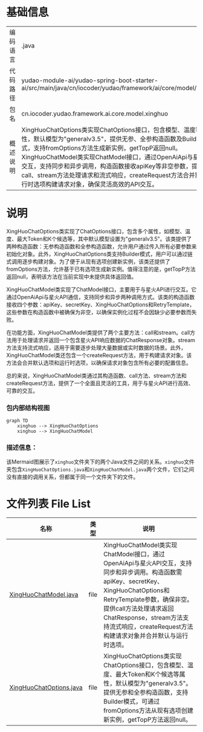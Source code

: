 # 基础信息

|      |      |
|------|------|
| 编码语言 | .java |
| 代码路径 | yudao-module-ai/yudao-spring-boot-starter-ai/src/main/java/cn/iocoder/yudao/framework/ai/core/model/xinghuo |
| 包名 | cn.iocoder.yudao.framework.ai.core.model.xinghuo |
| 概述说明 | XingHuoChatOptions类实现ChatOptions接口，包含模型、温度等属性，默认模型为"generalv3.5"，提供无参、全参构造函数及Builder模式，支持fromOptions方法生成新实例，getTopP返回null。XingHuoChatModel类实现ChatModel接口，通过OpenAiApi与星火API交互，支持同步和异步调用，构造函数接收apiKey等非空参数，提供call、stream方法处理请求和流式响应，createRequest方法合并默认和运行时选项构建请求对象，确保灵活高效的API交互。 |

# 说明

XingHuoChatOptions类实现了ChatOptions接口，包含多个属性，如模型、温度、最大Token和K个候选等，其中默认模型设置为"generalv3.5"。该类提供了两种构造函数：无参构造函数和全参构造函数，允许用户通过传入所有必要参数来初始化对象。此外，XingHuoChatOptions类支持Builder模式，用户可以通过链式调用逐步构建对象。为了便于从现有选项创建新实例，该类还提供了fromOptions方法，允许基于已有选项生成新实例。值得注意的是，getTopP方法返回null，表明该方法在当前实现中未提供具体返回值。

XingHuoChatModel类实现了ChatModel接口，主要用于与星火API进行交互。它通过OpenAiApi与星火API通信，支持同步和异步两种调用方式。该类的构造函数接收四个参数：apiKey、secretKey、XingHuoChatOptions和RetryTemplate，这些参数在构造函数中被确保为非空，以确保实例化过程不会因缺少必要参数而失败。

在功能方面，XingHuoChatModel类提供了两个主要方法：call和stream。call方法用于处理请求并返回一个包含星火API响应数据的ChatResponse对象。stream方法支持流式响应，适用于需要逐步处理大量数据或实时数据的场景。此外，XingHuoChatModel类还包含一个createRequest方法，用于构建请求对象。该方法会合并默认选项和运行时选项，以确保请求对象包含所有必要的配置信息。

总的来说，XingHuoChatModel类通过其构造函数、call方法、stream方法和createRequest方法，提供了一个全面且灵活的工具，用于与星火API进行高效、可靠的交互。


### 包内部结构视图

```mermaid
graph TD
    xinghuo --> XingHuoChatOptions
    xinghuo --> XingHuoChatModel
```

### 描述信息：
该Mermaid图展示了`xinghuo`文件夹下的两个Java文件之间的关系。`xinghuo`文件夹包含`XingHuoChatOptions.java`和`XingHuoChatModel.java`两个文件，它们之间没有直接的调用关系，但都属于同一个文件夹下的文件。

# 文件列表 File List

| 名称   | 类型  | 说明 |
|-------|------|-------------|
| [XingHuoChatModel.java](XingHuoChatModel.md) | file | XingHuoChatModel类实现ChatModel接口，通过OpenAiApi与星火API交互，支持同步和异步调用。构造函数需apiKey、secretKey、XingHuoChatOptions和RetryTemplate参数，确保非空。提供call方法处理请求返回ChatResponse，stream方法支持流式响应，createRequest方法构建请求对象并合并默认与运行时选项。 |
| [XingHuoChatOptions.java](XingHuoChatOptions.md) | file | XingHuoChatOptions类实现ChatOptions接口，包含模型、温度、最大Token和K个候选等属性，默认模型为"generalv3.5"。提供无参和全参构造函数，支持Builder模式，可通过fromOptions方法从现有选项创建新实例，getTopP方法返回null。 |


